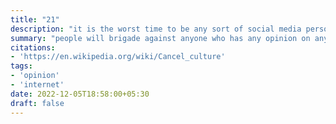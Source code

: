 ```yaml
---
title: "21"
description: "it is the worst time to be any sort of social media personality"
summary: "people will brigade against anyone who has any opinion on anything and words like "cyber-bullying" and " online harrassment" has lost all meaning now because its so rampant now"
citations:
- 'https://en.wikipedia.org/wiki/Cancel_culture'
tags:
- 'opinion'
- 'internet'
date: 2022-12-05T18:58:00+05:30
draft: false
---
```

